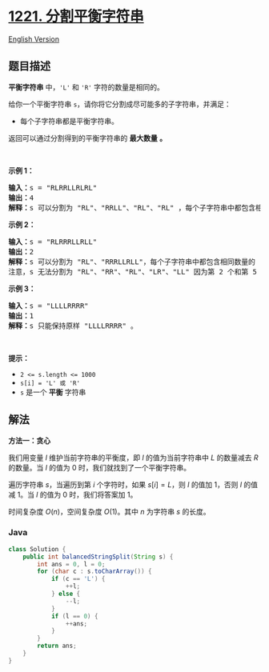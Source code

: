 # [1221. 分割平衡字符串](https://leetcode.cn/problems/split-a-string-in-balanced-strings)

[English Version](/solution/1200-1299/1221.Split%20a%20String%20in%20Balanced%20Strings/README_EN.md)

## 题目描述

<p><strong>平衡字符串</strong> 中，<code>'L'</code> 和 <code>'R'</code> 字符的数量是相同的。</p>

<p>给你一个平衡字符串&nbsp;<code>s</code>，请你将它分割成尽可能多的子字符串，并满足：</p>

<ul>
	<li>每个子字符串都是平衡字符串。</li>
</ul>

<p>返回可以通过分割得到的平衡字符串的 <strong>最大数量</strong> <strong>。</strong></p>

<p>&nbsp;</p>

<p><strong>示例 1：</strong></p>

<pre>
<strong>输入：</strong>s = "RLRRLLRLRL"
<strong>输出：</strong>4
<strong>解释：</strong>s 可以分割为 "RL"、"RRLL"、"RL"、"RL" ，每个子字符串中都包含相同数量的 'L' 和 'R' 。
</pre>

<p><strong>示例 2：</strong></p>

<pre>
<strong>输入：</strong>s = "RLRRRLLRLL"
<strong>输出：</strong>2
<strong>解释：</strong>s 可以分割为 "RL"、"RRRLLRLL"，每个子字符串中都包含相同数量的 'L' 和 'R' 。
注意，s 无法分割为 "RL"、"RR"、"RL"、"LR"、"LL" 因为第 2 个和第 5 个子字符串不是平衡字符串。</pre>

<p><strong>示例 3：</strong></p>

<pre>
<strong>输入：</strong>s = "LLLLRRRR"
<strong>输出：</strong>1
<strong>解释：</strong>s 只能保持原样 "LLLLRRRR" 。
</pre>

<p>&nbsp;</p>

<p><strong>提示：</strong></p>

<ul>
	<li><code>2 &lt;= s.length &lt;= 1000</code></li>
	<li><code>s[i] = 'L' 或 'R'</code></li>
	<li><code>s</code> 是一个 <strong>平衡</strong> 字符串</li>
</ul>

## 解法

**方法一：贪心**

我们用变量 $l$ 维护当前字符串的平衡度，即 $l$ 的值为当前字符串中 $L$ 的数量减去 $R$ 的数量。当 $l$ 的值为 0 时，我们就找到了一个平衡字符串。

遍历字符串 $s$，当遍历到第 $i$ 个字符时，如果 $s[i] = L$，则 $l$ 的值加 1，否则 $l$ 的值减 1。当 $l$ 的值为 0 时，我们将答案加 1。

时间复杂度 $O(n)$，空间复杂度 $O(1)$。其中 $n$ 为字符串 $s$ 的长度。

### **Java**

```java
class Solution {
    public int balancedStringSplit(String s) {
        int ans = 0, l = 0;
        for (char c : s.toCharArray()) {
            if (c == 'L') {
                ++l;
            } else {
                --l;
            }
            if (l == 0) {
                ++ans;
            }
        }
        return ans;
    }
}
```
